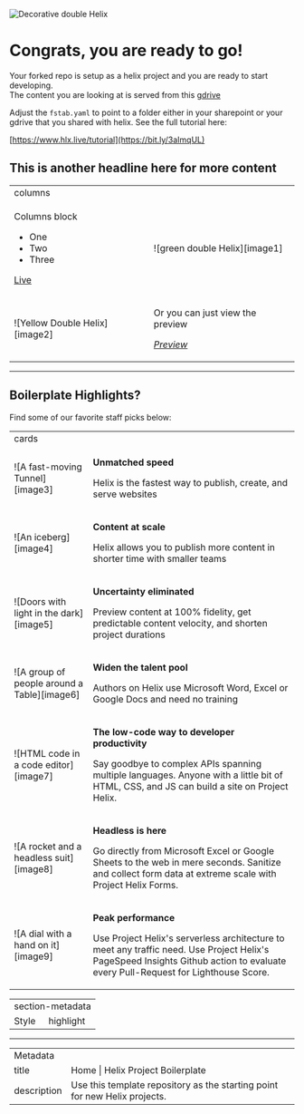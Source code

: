 ![Decorative double Helix][image0]

# Congrats, you are ready to go!

Your forked repo is setup as a helix project and you are ready to start developing.  
The content you are looking at is served from this [gdrive](https://drive.google.com/drive/folders/1MGzOt7ubUh3gu7zhZIPb7R7dyRzG371j?usp=sharing)

Adjust the `fstab.yaml` to point to a folder either in your sharepoint or your gdrive that you shared with helix. See the full tutorial here:

[https://www.hlx.live/tutorial](https://bit.ly/3aImqUL)

## This is another headline here for more content

<table>
  <tr>
    <td colspan="2">columns</td>
  </tr>
  <tr>
    <td><p>Columns block</p><ul> <li>One</li> <li>Two</li> <li>Three</li> </ul><p><a href="/">Live</a></p></td>
    <td>![green double Helix][image1]</td>
  </tr>
  <tr>
    <td>![Yellow Double Helix][image2]</td>
    <td><p>Or you can just view the preview</p><p><em><a href="/">Preview</a></em></p></td>
  </tr>
</table>

---

## Boilerplate Highlights?

Find some of our favorite staff picks below:

<table>
  <tr>
    <td colspan="2">cards</td>
  </tr>
  <tr>
    <td>![A fast-moving Tunnel][image3]</td>
    <td><p><strong>Unmatched speed</strong></p><p>Helix is the fastest way to publish, create, and serve websites</p></td>
  </tr>
  <tr>
    <td>![An iceberg][image4]</td>
    <td><p><strong>Content at scale</strong></p><p>Helix allows you to publish more content in shorter time with smaller teams</p></td>
  </tr>
  <tr>
    <td>![Doors with light in the dark][image5]</td>
    <td><p><strong>Uncertainty eliminated</strong></p><p>Preview content at 100% fidelity, get predictable content velocity, and shorten project durations</p></td>
  </tr>
  <tr>
    <td>![A group of people around a Table][image6]</td>
    <td><p><strong>Widen the talent pool</strong></p><p>Authors on Helix use Microsoft Word, Excel or Google Docs and need no training</p></td>
  </tr>
  <tr>
    <td>![HTML code in a code editor][image7]</td>
    <td><p><strong>The low-code way to developer productivity</strong></p><p>Say goodbye to complex APIs spanning multiple languages. Anyone with a little bit of HTML, CSS, and JS can build a site on Project Helix.</p></td>
  </tr>
  <tr>
    <td>![A rocket and a headless suit][image8]</td>
    <td><p><strong>Headless is here</strong></p><p>Go directly from Microsoft Excel or Google Sheets to the web in mere seconds. Sanitize and collect form data at extreme scale with Project Helix Forms.</p></td>
  </tr>
  <tr>
    <td>![A dial with a hand on it][image9]</td>
    <td><p><strong>Peak performance</strong></p><p>Use Project Helix's serverless architecture to meet any traffic need. Use Project Helix's PageSpeed Insights Github action to evaluate every Pull-Request for Lighthouse Score.</p></td>
  </tr>
</table>

<table>
  <tr>
    <td colspan="2">section-metadata</td>
  </tr>
  <tr>
    <td>Style</td>
    <td>highlight</td>
  </tr>
</table>

---

<table>
  <tr>
    <td colspan="2">Metadata</td>
  </tr>
  <tr>
    <td>title</td>
    <td>Home | Helix Project Boilerplate</td>
  </tr>
  <tr>
    <td>description</td>
    <td>Use this template repository as the starting point for new Helix projects.</td>
  </tr>
</table>

[image0]: ./media_12637fbb67cddc5d293b20975e89028d919270ac0.jpeg?width=750&format=jpeg&optimize=medium

[image1]: ./media_17e9dd0aae03d62b8ebe2159b154d6824ef55732d.png?width=750&format=png&optimize=medium

[image2]: ./media_143cf1a441962c90f082d4f7dba2aeefb07f4e821.png?width=750&format=png&optimize=medium

[image3]: ./media_1f9dc2fa1ffa3f8064411fefb0913d09b434c3345.jpeg?width=750&format=jpeg&optimize=medium

[image4]: ./media_164228d719efbe210030ba16982dddb5af294267d.jpeg?width=750&format=jpeg&optimize=medium

[image5]: ./media_1e48ab637eaa59d36bfb74c8c3cc1eafc117b9276.jpeg?width=750&format=jpeg&optimize=medium

[image6]: ./media_13188f1b63b8c968cec7dfccef4fdfc6a9e6f70b5.jpeg?width=750&format=jpeg&optimize=medium

[image7]: ./media_1c636300a4d38afed5441e542fd6d7241839844b0.jpeg?width=750&format=jpeg&optimize=medium

[image8]: ./media_1362767d232221ff20c67bc0694a8924d483687b1.jpeg?width=750&format=jpeg&optimize=medium

[image9]: ./media_1a620138deb385f05412f4f96f9b18e454a769c76.jpeg?width=750&format=jpeg&optimize=medium

